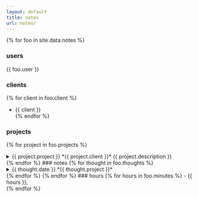 ```yaml
---
layout: default
title: notes
url: notes/
---
```

{% for foo in site.data.notes %}  
### users  
{{ foo.user }}  
### clients  
{% for client in foo.client %}
- {{ client }}    
{% endfor %}   
### projects  
{% for project in foo.projects %}  
<details>   
   <summary>   
      {{ project.project }}  *{{ project.client }}*<span class='date'> {{ project.description }}</span>      
   </summary>   
   {% for todo in project.todo %}  
   - {{ todo }}  
   {% endfor %}  
<br>  
</details>  
{% endfor %}  
### notes  
{% for thought in foo.thoughts %}  
<details>
   <summary>
   {{ thought.date }}  *{{ thought.project }}*  
   </summary>
   {{ thought.note }}  
   <br>    
</details>   
{% endfor %}  
{% endfor %}    
### hours  
{% for hours in foo.minutes %}  
- {{ hours }},   
<br>  
{% endfor %}  
